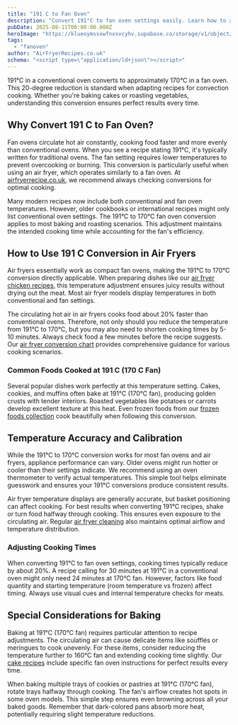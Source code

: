 ```yaml
---
title: "191 C to Fan Oven"
description: "Convert 191°C to fan oven settings easily. Learn how to adjust temperatures for baking, roasting, and air frying with our simple guide."
pubDate: 2025-08-11T00:00:00.000Z
heroImage: "https://klueoymssxwfnxsvcyhv.supabase.co/storage/v1/object/public/md/191-c-to-fan-oven-5fcd8a30.png"
tags:
  - "fanoven"
author: "AirFryerRecipes.co.uk"
schema: "<script type=\"application/ld+json\"></script>"
---
```


<p>191°C in a conventional oven converts to approximately 170°C in a fan oven. This 20-degree reduction is standard when adapting recipes for convection cooking. Whether you're baking cakes or roasting vegetables, understanding this conversion ensures perfect results every time.</p>

<h2>Why Convert 191 C to Fan Oven?</h2>
<p>Fan ovens circulate hot air constantly, cooking food faster and more evenly than conventional ovens. When you see a recipe stating 191°C, it's typically written for traditional ovens. The fan setting requires lower temperatures to prevent overcooking or burning. This conversion is particularly useful when using an air fryer, which operates similarly to a fan oven. At <a href=https://www.airfryerrecipe.co.uk>airfryerrecipe.co.uk</a>, we recommend always checking conversions for optimal cooking.</p>
<p>Many modern recipes now include both conventional and fan oven temperatures. However, older cookbooks or international recipes might only list conventional oven settings. The 191°C to 170°C fan oven conversion applies to most baking and roasting scenarios. This adjustment maintains the intended cooking time while accounting for the fan's efficiency.</p>

<h2>How to Use 191 C Conversion in Air Fryers</h2>
<p>Air fryers essentially work as compact fan ovens, making the 191°C to 170°C conversion directly applicable. When preparing dishes like our <a href=https://www.airfryerrecipe.co.uk/recipe-category/chicken>air fryer chicken recipes</a>, this temperature adjustment ensures juicy results without drying out the meat. Most air fryer models display temperatures in both conventional and fan settings.</p>
<p>The circulating hot air in air fryers cooks food about 20% faster than conventional ovens. Therefore, not only should you reduce the temperature from 191°C to 170°C, but you may also need to shorten cooking times by 5-10 minutes. Always check food a few minutes before the recipe suggests. Our <a href=https://www.airfryerrecipe.co.uk/air-fryer-conversion-chart>air fryer conversion chart</a> provides comprehensive guidance for various cooking scenarios.</p>

<h3>Common Foods Cooked at 191 C (170 C Fan)</h3>
<p>Several popular dishes work perfectly at this temperature setting. Cakes, cookies, and muffins often bake at 191°C (170°C fan), producing golden crusts with tender interiors. Roasted vegetables like potatoes or carrots develop excellent texture at this heat. Even frozen foods from our <a href=https://www.airfryerrecipe.co.uk/recipe-category/frozen-foods>frozen foods collection</a> cook beautifully when following this conversion.</p>

<h2>Temperature Accuracy and Calibration</h2>
<p>While the 191°C to 170°C conversion works for most fan ovens and air fryers, appliance performance can vary. Older ovens might run hotter or cooler than their settings indicate. We recommend using an oven thermometer to verify actual temperatures. This simple tool helps eliminate guesswork and ensures your 191°C conversions produce consistent results.</p>
<p>Air fryer temperature displays are generally accurate, but basket positioning can affect cooking. For best results when converting 191°C recipes, shake or turn food halfway through cooking. This ensures even exposure to the circulating air. Regular <a href=https://www.airfryerrecipe.co.uk/air-fryer-cleaner>air fryer cleaning</a> also maintains optimal airflow and temperature distribution.</p>

<h3>Adjusting Cooking Times</h3>
<p>When converting 191°C to fan oven settings, cooking times typically reduce by about 20%. A recipe calling for 30 minutes at 191°C in a conventional oven might only need 24 minutes at 170°C fan. However, factors like food quantity and starting temperature (room temperature vs frozen) affect timing. Always use visual cues and internal temperature checks for meats.</p>

<h2>Special Considerations for Baking</h2>
<p>Baking at 191°C (170°C fan) requires particular attention to recipe adjustments. The circulating air can cause delicate items like soufflés or meringues to cook unevenly. For these items, consider reducing the temperature further to 160°C fan and extending cooking time slightly. Our <a href=https://www.airfryerrecipe.co.uk/recipe-category/cakes>cake recipes</a> include specific fan oven instructions for perfect results every time.</p>
<p>When baking multiple trays of cookies or pastries at 191°C (170°C fan), rotate trays halfway through cooking. The fan's airflow creates hot spots in some oven models. This simple step ensures even browning across all your baked goods. Remember that dark-colored pans absorb more heat, potentially requiring slight temperature reductions.</p>